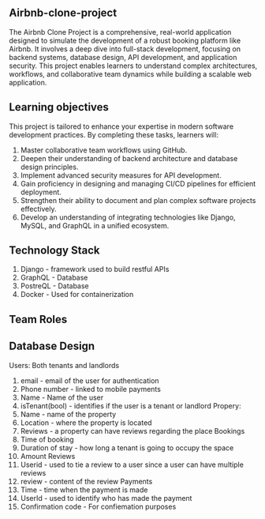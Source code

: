## Airbnb-clone-project

The Airbnb Clone Project is a comprehensive, real-world application designed to simulate the development of a robust booking platform like Airbnb. It involves a deep dive into full-stack development, focusing on backend systems, database design, API development, and application security. This project enables learners to understand complex architectures, workflows, and collaborative team dynamics while building a scalable web application.

## Learning objectives

This project is tailored to enhance your expertise in modern software development practices. By completing these tasks, learners will:

  1. Master collaborative team workflows using GitHub.
  2. Deepen their understanding of backend architecture and database design principles.
  3. Implement advanced security measures for API development.
  4. Gain proficiency in designing and managing CI/CD pipelines for efficient deployment.
  5. Strengthen their ability to document and plan complex software projects effectively.
  6. Develop an understanding of integrating technologies like Django, MySQL, and GraphQL in a unified ecosystem.

## Technology Stack

1. Django - framework used to build restful APIs
2. GraphQL - Database
3. PostreQL - Database
4. Docker - Used for containerization

## Team Roles

## Database Design
Users: Both tenants and landlords
  1. email - email of the user for authentication
  2. Phone number - linked to mobile payments
  3. Name - Name of the user
  4. isTenant(bool) - identifies if the user is a tenant or landlord 
Propery:
  1. Name - name of the property
  2. Location - where the property is located
  3. Reviews - a property can have reviews regarding the place
Bookings
  1. Time of booking
  2. Duration of stay - how long a tenant is going to occupy the space
  3. Amount
Reviews
  1. Userid - used to tie a review to a user since a user can have multiple reviews
  3. review - content of the review
Payments
  1. Time - time when the payment is made
  2. UserId - used to identify who has made the payment
  3. Confirmation code - For confiemation purposes


